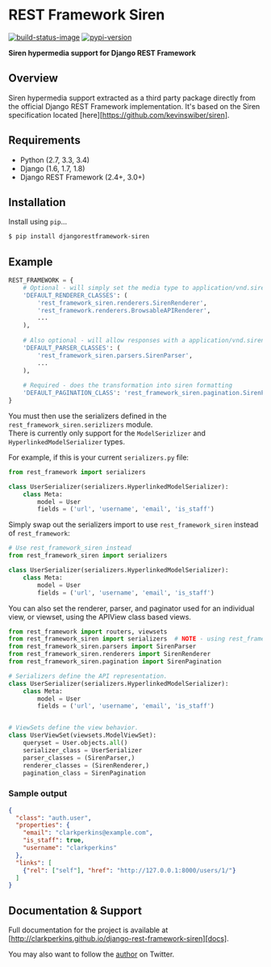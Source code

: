 # REST Framework Siren

[![build-status-image]][travis]
[![pypi-version]][pypi]

**Siren hypermedia support for Django REST Framework**


## Overview

Siren hypermedia support extracted as a third party package directly from the official Django REST Framework implementation. It's based on the Siren specification located [here][https://github.com/kevinswiber/siren].

## Requirements

* Python (2.7, 3.3, 3.4)
* Django (1.6, 1.7, 1.8)
* Django REST Framework (2.4+, 3.0+)

## Installation

Install using `pip`...

```bash
$ pip install djangorestframework-siren
```

## Example

```python
REST_FRAMEWORK = {
    # Optional - will simply set the media type to application/vnd.siren+json
    'DEFAULT_RENDERER_CLASSES': (
        'rest_framework_siren.renderers.SirenRenderer',
        'rest_framework.renderers.BrowsableAPIRenderer',
        ...
    ),
    
    # Also optional - will allow responses with a application/vnd.siren+json media type
    'DEFAULT_PARSER_CLASSES': (
        'rest_framework_siren.parsers.SirenParser',
        ...
    ),
    
    # Required - does the transformation into siren formatting
    'DEFAULT_PAGINATION_CLASS': 'rest_framework_siren.pagination.SirenPagination',
}
```

You must then use the serializers defined in the `rest_framework_siren.serizlizers` module.  
There is currently only support for the `ModelSerizlizer` and `HyperlinkedModelSerializer` types.

For example, if this is your current `serializers.py` file:
```python
from rest_framework import serializers

class UserSerializer(serializers.HyperlinkedModelSerializer):
    class Meta:
        model = User
        fields = ('url', 'username', 'email', 'is_staff')
```

Simply swap out the serializers import to use `rest_framework_siren` instead of `rest_framework`:
```python
# Use rest_framework_siren instead
from rest_framework_siren import serializers

class UserSerializer(serializers.HyperlinkedModelSerializer):
    class Meta:
        model = User
        fields = ('url', 'username', 'email', 'is_staff')
```


You can also set the renderer, parser, and paginator used for an individual view, or viewset, using the APIView class based views.

```python
from rest_framework import routers, viewsets
from rest_framework_siren import serializers  # NOTE - using rest_framework_siren.serializers
from rest_framework_siren.parsers import SirenParser
from rest_framework_siren.renderers import SirenRenderer
from rest_framework_siren.pagination import SirenPagination

# Serializers define the API representation.
class UserSerializer(serializers.HyperlinkedModelSerializer):
    class Meta:
        model = User
        fields = ('url', 'username', 'email', 'is_staff')


# ViewSets define the view behavior.
class UserViewSet(viewsets.ModelViewSet):
    queryset = User.objects.all()
    serializer_class = UserSerializer
    parser_classes = (SirenParser,)
    renderer_classes = (SirenRenderer,)
    pagination_class = SirenPagination
```




### Sample output

```json
{
  "class": "auth.user",
  "properties": {
    "email": "clarkperkins@example.com",
    "is_staff": true,
    "username": "clarkperkins"
  },
  "links": [
    {"rel": ["self"], "href": "http://127.0.0.1:8000/users/1/"}
  ]
}
```

## Documentation & Support

Full documentation for the project is available at [http://clarkperkins.github.io/django-rest-framework-siren][docs].

You may also want to follow the [author][clarkperkins] on Twitter.


[build-status-image]: https://secure.travis-ci.org/clarkperkins/django-rest-framework-siren.svg?branch=master
[travis]: http://travis-ci.org/clarkperkins/django-rest-framework-siren?branch=master
[pypi-version]: https://img.shields.io/pypi/v/djangorestframework-siren.svg
[pypi]: https://pypi.python.org/pypi/djangorestframework-siren
[docs]: http://clarkperkins.github.io/django-rest-framework-siren
[clarkperkins]: https://twitter.com/rclarkperkins
